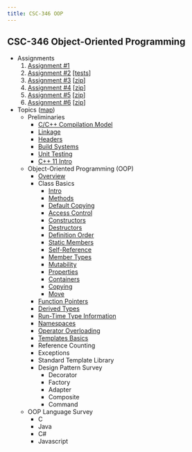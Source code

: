 ```yaml
---
title: CSC-346 OOP
---
```


## CSC-346 Object-Oriented Programming

- Assignments
    1. [Assignment #1](assignment1.html)
    2. [Assignment #2](assignment2.html) \[[tests](trace-tests.cpp)\]
    3. [Assignment #3](assignment3.html) \[[zip](student-346-3.zip)\]
    4. [Assignment #4](assignment4.html) \[[zip](student-346-4.zip)\]
    5. [Assignment #5](assignment5.html) \[[zip](student-346-5.zip)\]
    6. [Assignment #6](assignment6.html) \[[zip](student-346-6.zip)\]
- Topics ([map](map.html))
    - Preliminaries
        - [C/C++ Compilation Model](compile-model.html)
        - [Linkage](linkage.html)
        - [Headers](headers.html)
        - [Build Systems](build-systems.html)
        - [Unit Testing](unit-testing.html)
        - [C++ 11 Intro](cpp11-intro.html)
    - Object-Oriented Programming (OOP)
      - [Overview](overview.html)
      - Class Basics
          - [Intro](class-intro.html)
          - [Methods](methods.html)
          - [Default Copying](default-copying.html)
          - [Access Control](access-control.html)
          - [Constructors](constructors.html)
          - [Destructors](destructors.html)
          - [Definition Order](definition-order.html)
          - [Static Members](static-members.html)
          - [Self-Reference](self-reference.html)
          - [Member Types](member-types.html)
          - [Mutability](mutability.html)
          - [Properties](properties.html)
          - [Containers](containers.html)
          - [Copying](copying.html)
          - [Move](move.html)
      - [Function Pointers](function-pointers.html)
      - [Derived Types](derived-types.html)
      - [Run-Time Type Information](rtti.html)
      - [Namespaces](namespaces.html)
      - [Operator Overloading](operator-overloading.html)
      - [Templates Basics](templates.html)
      - Reference Counting
      - Exceptions
      - Standard Template Library
      - Design Pattern Survey
          - Decorator
          - Factory
          - Adapter
          - Composite
          - Command
    - OOP Language Survey
      - C
      - Java
      - C#
      - Javascript


